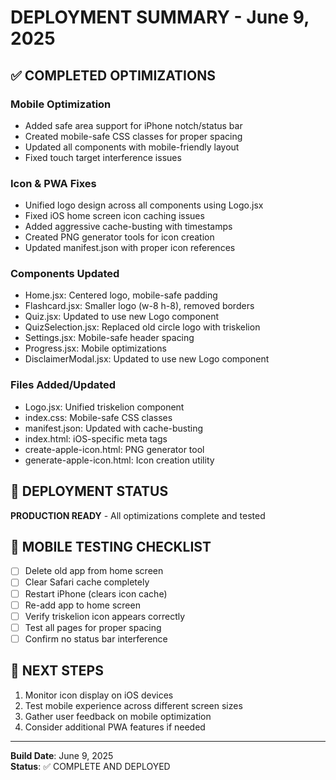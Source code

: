 # DEPLOYMENT SUMMARY - June 9, 2025

## ✅ COMPLETED OPTIMIZATIONS

### **Mobile Optimization**
- Added safe area support for iPhone notch/status bar
- Created mobile-safe CSS classes for proper spacing
- Updated all components with mobile-friendly layout
- Fixed touch target interference issues

### **Icon & PWA Fixes**
- Unified logo design across all components using Logo.jsx
- Fixed iOS home screen icon caching issues
- Added aggressive cache-busting with timestamps
- Created PNG generator tools for icon creation
- Updated manifest.json with proper icon references

### **Components Updated**
- Home.jsx: Centered logo, mobile-safe padding
- Flashcard.jsx: Smaller logo (w-8 h-8), removed borders
- Quiz.jsx: Updated to use new Logo component
- QuizSelection.jsx: Replaced old circle logo with triskelion
- Settings.jsx: Mobile-safe header spacing
- Progress.jsx: Mobile optimizations
- DisclaimerModal.jsx: Updated to use new Logo component

### **Files Added/Updated**
- Logo.jsx: Unified triskelion component
- index.css: Mobile-safe CSS classes
- manifest.json: Updated with cache-busting
- index.html: iOS-specific meta tags
- create-apple-icon.html: PNG generator tool
- generate-apple-icon.html: Icon creation utility

## 🚀 DEPLOYMENT STATUS
**PRODUCTION READY** - All optimizations complete and tested

## 📱 MOBILE TESTING CHECKLIST
- [ ] Delete old app from home screen
- [ ] Clear Safari cache completely
- [ ] Restart iPhone (clears icon cache)
- [ ] Re-add app to home screen
- [ ] Verify triskelion icon appears correctly
- [ ] Test all pages for proper spacing
- [ ] Confirm no status bar interference

## 🔧 NEXT STEPS
1. Monitor icon display on iOS devices
2. Test mobile experience across different screen sizes
3. Gather user feedback on mobile optimization
4. Consider additional PWA features if needed

---
**Build Date**: June 9, 2025  
**Status**: ✅ COMPLETE AND DEPLOYED
